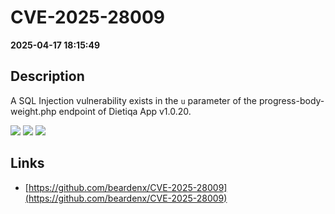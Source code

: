 # CVE-2025-28009

**2025-04-17 18:15:49**

## Description
A SQL Injection vulnerability exists in the `u` parameter of the progress-body-weight.php endpoint of Dietiqa App v1.0.20.

![](https://img.shields.io/static/v1?label=Score&message=9.8&color=red)
![](https://img.shields.io/static/v1?label=Severity&message=CRITICAL&color=red)
![](https://img.shields.io/static/v1?label=CWE&message=SQL&color=green)

## Links
- [https://github.com/beardenx/CVE-2025-28009](https://github.com/beardenx/CVE-2025-28009)
